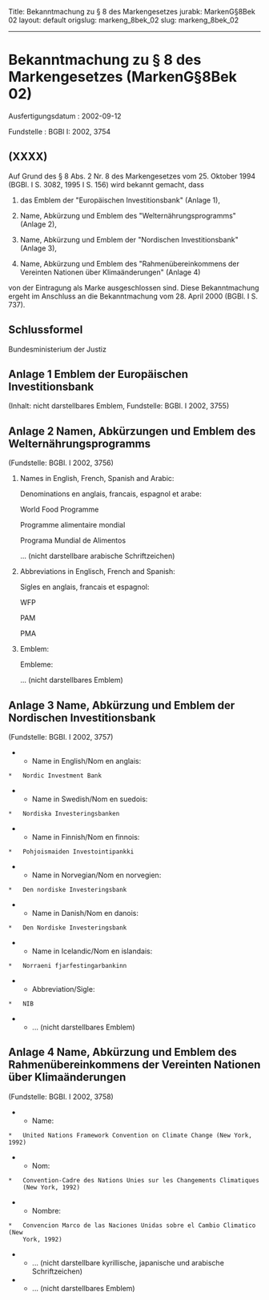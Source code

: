 Title: Bekanntmachung zu § 8 des Markengesetzes
jurabk: MarkenG§8Bek 02
layout: default
origslug: markeng_8bek_02
slug: markeng_8bek_02

---

# Bekanntmachung zu § 8 des Markengesetzes (MarkenG§8Bek 02)

Ausfertigungsdatum
:   2002-09-12

Fundstelle
:   BGBl I: 2002, 3754



## (XXXX)

Auf Grund des § 8 Abs. 2 Nr. 8 des Markengesetzes vom 25. Oktober 1994
(BGBl. I S. 3082, 1995 I S. 156) wird bekannt gemacht, dass

1.  das Emblem der "Europäischen Investitionsbank" (Anlage 1),


2.  Name, Abkürzung und Emblem des "Welternährungsprogramms" (Anlage 2),


3.  Name, Abkürzung und Emblem der "Nordischen Investitionsbank" (Anlage
    3),


4.  Name, Abkürzung und Emblem des "Rahmenübereinkommens der Vereinten
    Nationen über Klimaänderungen" (Anlage 4)



von der Eintragung als Marke ausgeschlossen sind.
Diese Bekanntmachung ergeht im Anschluss an die Bekanntmachung vom 28.
April 2000 (BGBl. I S. 737).


## Schlussformel

Bundesministerium der Justiz


## Anlage 1 Emblem der Europäischen Investitionsbank

(Inhalt: nicht darstellbares Emblem,
Fundstelle: BGBl. I 2002, 3755)


## Anlage 2 Namen, Abkürzungen und Emblem des Welternährungsprogramms

(Fundstelle: BGBl. I 2002, 3756)


1.  Names in English, French, Spanish and Arabic:

    Denominations en anglais, francais, espagnol et arabe:

    World Food Programme

    Programme alimentaire mondial

    Programa Mundial de Alimentos

    ... (nicht darstellbare arabische Schriftzeichen)


2.  Abbreviations in Englisch, French and Spanish:

    Sigles en anglais,
    francais et espagnol:

    WFP

    PAM

    PMA


3.  Emblem:

    Embleme:

    ... (nicht darstellbares Emblem)





## Anlage 3 Name, Abkürzung und Emblem der Nordischen Investitionsbank

(Fundstelle: BGBl. I 2002, 3757)

*    *   Name in English/Nom en anglais:

    *   Nordic Investment Bank


*    *   Name in Swedish/Nom en suedois:

    *   Nordiska Investeringsbanken


*    *   Name in Finnish/Nom en finnois:

    *   Pohjoismaiden Investointipankki


*    *   Name in Norvegian/Nom en norvegien:

    *   Den nordiske Investeringsbank


*    *   Name in Danish/Nom en danois:

    *   Den Nordiske Investeringsbank


*    *   Name in Icelandic/Nom en islandais:

    *   Norraeni fjarfestingarbankinn


*    *   Abbreviation/Sigle:

    *   NIB


*    *   ... (nicht darstellbares Emblem)





## Anlage 4 Name, Abkürzung und Emblem des Rahmenübereinkommens der Vereinten Nationen über Klimaänderungen

(Fundstelle: BGBl. I 2002, 3758)

*    *   Name:

    *   United Nations Framework Convention on Climate Change (New York, 1992)


*    *   Nom:

    *   Convention-Cadre des Nations Unies sur les Changements Climatiques
        (New York, 1992)


*    *   Nombre:

    *   Convencion Marco de las Naciones Unidas sobre el Cambio Climatico (New
        York, 1992)


*    *   ... (nicht darstellbare kyrillische, japanische und arabische
        Schriftzeichen)


*    *   ... (nicht darstellbares Emblem)




